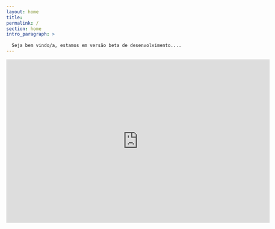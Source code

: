 ```yaml
---
layout: home
title: 
permalink: /
section: home
intro_paragraph: >
  
  Seja bem vindo/a, estamos em versão beta de desenvolvimento....
---
```



<iframe src="https://docs.google.com/forms/d/e/1FAIpQLSeA1ryi_GsWpL0obtqCEqWJIFlKkChy6VM8SDldl6xP5SMxiA/viewform?embedded=true" width="700" height="434" frameborder="0" marginheight="0" marginwidth="0">Carregando…</iframe>
